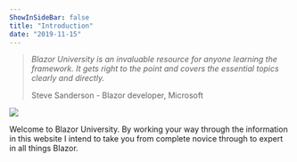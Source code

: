 ```yaml
---
ShowInSideBar: false
title: "Introduction"
date: "2019-11-15"
---
```


> _Blazor University is an invaluable resource for anyone learning the framework. It gets right to the point and covers the essential topics clearly and directly._
> 
> Steve Sanderson - Blazor developer, Microsoft  

![](images/BlazorLogoLarge.png)

Welcome to Blazor University. By working your way through the information in this website I intend to take you from complete novice through to expert in all things Blazor.

